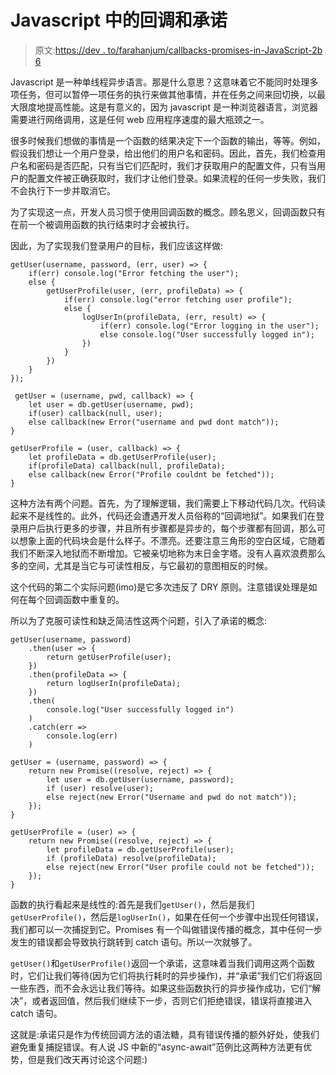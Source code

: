 # Javascript 中的回调和承诺

> 原文:[https://dev . to/farahanjum/callbacks-promises-in-JavaScript-2b 6](https://dev.to/farahanjum/callbacks-promises-in-javascript-2b6)

Javascript 是一种单线程异步语言。那是什么意思？这意味着它不能同时处理多项任务，但可以暂停一项任务的执行来做其他事情，并在任务之间来回切换，以最大限度地提高性能。这是有意义的，因为 javascript 是一种浏览器语言，浏览器需要进行网络调用，这是任何 web 应用程序速度的最大瓶颈之一。

很多时候我们想做的事情是一个函数的结果决定下一个函数的输出，等等。例如，假设我们想让一个用户登录，给出他们的用户名和密码。因此，首先，我们检查用户名和密码是否匹配，只有当它们匹配时，我们才获取用户的配置文件，只有当用户的配置文件被正确获取时，我们才让他们登录。如果流程的任何一步失败，我们不会执行下一步并取消它。

为了实现这一点，开发人员习惯于使用回调函数的概念。顾名思义，回调函数只有在前一个被调用函数的执行结束时才会被执行。

因此，为了实现我们登录用户的目标，我们应该这样做:

```
getUser(username, password, (err, user) => {
    if(err) console.log("Error fetching the user");
    else {
        getUserProfile(user, (err, profileData) => {
            if(err) console.log("error fetching user profile");
            else {
                logUserIn(profileData, (err, result) => {
                    if(err) console.log("Error logging in the user");
                    else console.log("User successfully logged in");                                  
                })
            }
        })
    }
});

 getUser = (username, pwd, callback) => {
    let user = db.getUser(username, pwd);
    if(user) callback(null, user);
    else callback(new Error("username and pwd dont match"));
}

getUserProfile = (user, callback) => {
    let profileData = db.getUserProfile(user);
    if(profileData) callback(null, profileData);
    else callback(new Error("Profile couldnt be fetched"));
} 
```

这种方法有两个问题。首先，为了理解逻辑，我们需要上下移动代码几次。代码读起来不是线性的。此外，代码还会遭遇开发人员俗称的“回调地狱”。如果我们在登录用户后执行更多的步骤，并且所有步骤都是异步的，每个步骤都有回调，那么可以想象上面的代码块会是什么样子。不漂亮。还要注意三角形的空白区域，它随着我们不断深入地狱而不断增加。它被亲切地称为末日金字塔。没有人喜欢浪费那么多的空间，尤其是当它与可读性相反，与它最初的意图相反的时候。

这个代码的第二个实际问题(imo)是它多次违反了 DRY 原则。注意错误处理是如何在每个回调函数中重复的。

所以为了克服可读性和缺乏简洁性这两个问题，引入了承诺的概念:

```
getUser(username, password)
    .then(user => {
        return getUserProfile(user);
    })
    .then(profileData => {
        return logUserIn(profileData);
    })
    .then(
        console.log("User successfully logged in")
    )
    .catch(err => 
        console.log(err)
    )

getUser = (username, password) => {
    return new Promise((resolve, reject) => {
        let user = db.getUser(username, password);
        if (user) resolve(user);
        else reject(new Error("Username and pwd do not match"));
    });
}

getUserProfile = (user) => {
    return new Promise((resolve, reject) => {
        let profileData = db.getUserProfile(user);
        if (profileData) resolve(profileData);
        else reject(new Error("User profile could not be fetched"));
    });
} 
```

函数的执行看起来是线性的:首先是我们`getUser()`，然后是我们`getUserProfile()`，然后是`logUserIn()`，如果在任何一个步骤中出现任何错误，我们都可以一次捕捉到它。Promises 有一个叫做错误传播的概念，其中任何一步发生的错误都会导致执行跳转到 catch 语句。所以一次就够了。

`getUser()`和`getUserProfile()`返回一个承诺，这意味着当我们调用这两个函数时，它们让我们等待(因为它们将执行耗时的异步操作)，并“承诺”我们它们将返回一些东西，而不会永远让我们等待。如果这些函数执行的异步操作成功，它们“解决”，或者返回值，然后我们继续下一步，否则它们拒绝错误，错误将直接进入 catch 语句。

这就是:承诺只是作为传统回调方法的语法糖，具有错误传播的额外好处，使我们避免重复捕捉错误。有人说 JS 中新的“async-await”范例比这两种方法更有优势，但是我们改天再讨论这个问题:)